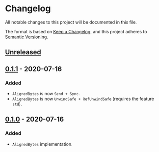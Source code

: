 # Changelog

All notable changes to this project will be documented in this file.

The format is based on [Keep a Changelog](https://keepachangelog.com/en/1.0.0/),
and this project adheres to [Semantic Versioning](https://semver.org/spec/v2.0.0.html).

## [Unreleased]

[Unreleased]: https://github.com/Nugine/aligned-bytes/compare/v0.1.1...HEAD

## [0.1.1] - 2020-07-16

[0.1.1]: https://github.com/Nugine/aligned-bytes/compare/v0.1.0...v0.1.1

### Added
+ `AlignedBytes` is now `Send + Sync`.
+ `AlignedBytes` is now `UnwindSafe + RefUnwindSafe` (requires the feature `std`).

## [0.1.0] - 2020-07-16

[0.1.0]: https://github.com/Nugine/aligned-bytes/tree/v0.1.0

### Added
+ `AlignedBytes` implementation.
